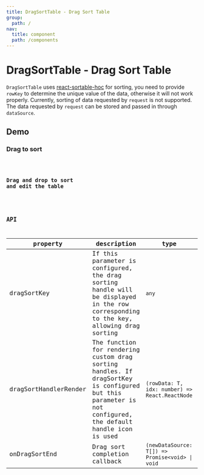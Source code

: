 ```yaml
---
title: DragSortTable - Drag Sort Table
group:
  path: /
nav:
  title: component
  path: /components
---
```


# DragSortTable - Drag Sort Table

`DragSortTable` uses [react-sortable-hoc](https://www.npmjs.com/package/react-sortable-hoc) for sorting, you need to provide `rowKey` to determine the unique value of the data, otherwise it will not work properly. Currently, sorting of data requested by `request` is not supported. The data requested by `request` can be stored and passed in through `dataSource`.

## Demo

### Drag to sort

<code src="./demos/drag.tsx" background="#f5f5f5" height="360px" title="Drag sort" />

### Drag and drop to sort and edit the table

<code src="./demos/drag-sort-table.tsx" background="#f5f5f5" height="360px" title="Editable table" />

## API

| property | description | type | default value |
| --- | --- | --- | --- |
| dragSortKey | If this parameter is configured, the drag sorting handle will be displayed in the row corresponding to the key, allowing drag sorting | `any` | - |
| dragSortHandlerRender | The function for rendering custom drag sorting handles. If dragSortKey is configured but this parameter is not configured, the default handle icon is used | `(rowData: T, idx: number) => React.ReactNode` | `<MenuOutlined className= "dragSortDefaultHandle" style={{ cursor: 'grab', color: '#999' }} />` |
| onDragSortEnd | Drag sort completion callback | `(newDataSource: T[]) => Promise<void> \| void` | - |
